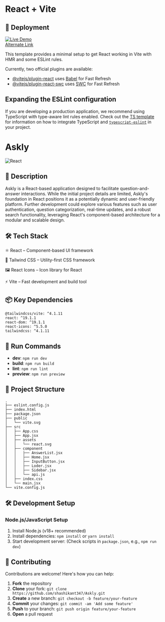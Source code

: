 # React + Vite
## 🚀 Deployment

[![Live Demo](https://img.shields.io/badge/Live%20Demo-askly--rho.vercel.app-blue)](https://askly-rho.vercel.app)  
[Alternate Link](https://askly-shashikant347s-projects.vercel.app)



This template provides a minimal setup to get React working in Vite with HMR and some ESLint rules.

Currently, two official plugins are available:

- [@vitejs/plugin-react](https://github.com/vitejs/vite-plugin-react/blob/main/packages/plugin-react) uses [Babel](https://babeljs.io/) for Fast Refresh
- [@vitejs/plugin-react-swc](https://github.com/vitejs/vite-plugin-react/blob/main/packages/plugin-react-swc) uses [SWC](https://swc.rs/) for Fast Refresh

## Expanding the ESLint configuration

If you are developing a production application, we recommend using TypeScript with type-aware lint rules enabled. Check out the [TS template](https://github.com/vitejs/vite/tree/main/packages/create-vite/template-react-ts) for information on how to integrate TypeScript and [`typescript-eslint`](https://typescript-eslint.io) in your project.


# Askly

![React](https://img.shields.io/badge/-React-blue?logo=react&logoColor=white)

## 📝 Description

Askly is a React-based application designed to facilitate question-and-answer interactions. While the initial project details are limited, Askly's foundation in React positions it as a potentially dynamic and user-friendly platform. Further development could explore various features such as user authentication, question categorization, real-time updates, and a robust search functionality, leveraging React's component-based architecture for a modular and scalable design.

## 🛠️ Tech Stack
⚛️ React – Component-based UI framework

🎨 Tailwind CSS – Utility-first CSS framework

🖼 React Icons – Icon library for React

⚡ Vite – Fast development and build tool


## 📦 Key Dependencies

```
@tailwindcss/vite: ^4.1.11
react: ^19.1.1
react-dom: ^19.1.1
react-icons: ^5.5.0
tailwindcss: ^4.1.11
```

## 🚀 Run Commands

- **dev**: `npm run dev`
- **build**: `npm run build`
- **lint**: `npm run lint`
- **preview**: `npm run preview`


## 📁 Project Structure

```
.
├── eslint.config.js
├── index.html
├── package.json
├── public
│   └── vite.svg
├── src
│   ├── App.css
│   ├── App.jsx
│   ├── assets
│   │   └── react.svg
│   ├── component
│   │   ├── AnswerList.jsx
│   │   ├── Home.jsx
│   │   ├── InputButton.jsx
│   │   ├── Loder.jsx
│   │   ├── Sidebar.jsx
│   │   └── api.js
│   ├── index.css
│   └── main.jsx
└── vite.config.js
```

## 🛠️ Development Setup

### Node.js/JavaScript Setup
1. Install Node.js (v18+ recommended)
2. Install dependencies: `npm install` or `yarn install`
3. Start development server: (Check scripts in `package.json`, e.g., `npm run dev`)


## 👥 Contributing

Contributions are welcome! Here's how you can help:

1. **Fork** the repository
2. **Clone** your fork: `git clone https://github.com/shashikant347/Askly.git`
3. **Create** a new branch: `git checkout -b feature/your-feature`
4. **Commit** your changes: `git commit -am 'Add some feature'`
5. **Push** to your branch: `git push origin feature/your-feature`
6. **Open** a pull request


